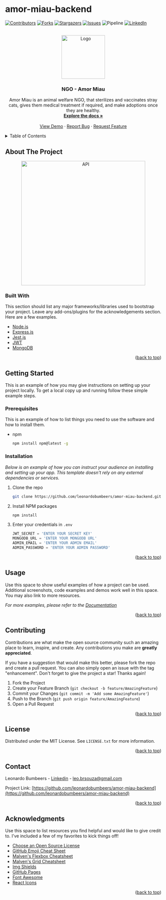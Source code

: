 # amor-miau-backend

<div id="top"></div>



<!-- PROJECT SHIELDS -->
<!--
*** I'm using markdown "reference style" links for readability.
*** Reference links are enclosed in brackets [ ] instead of parentheses ( ).
*** See the bottom of this document for the declaration of the reference variables
*** for contributors-url, forks-url, etc. This is an optional, concise syntax you may use.
*** https://www.markdownguide.org/basic-syntax/#reference-style-links
-->
[![Contributors][contributors-shield]][contributors-url]
[![Forks][forks-shield]][forks-url]
[![Stargazers][stars-shield]][stars-url]
[![Issues][issues-shield]][issues-url]
![Pipeline](https://img.shields.io/github/workflow/status/leonardobumbeers/amormiau-backend/Node.js%20CI?style=for-the-badge)
[![LinkedIn][linkedin-shield]][linkedin-url]


<!-- PROJECT LOGO -->
<br />
<div align="center">
  <a href="https://img.icons8.com/external-justicon-flat-justicon/200/external-cat-dog-and-cat-justicon-flat-justicon-4.png">
    <img src="https://img.icons8.com/external-justicon-flat-justicon/200/external-cat-dog-and-cat-justicon-flat-justicon-4.png" alt="Logo" width="auto" height="140">
  </a>

  <h3 align="center">NGO - Amor Miau</h3>

  <p align="center">
    Amor Miau is an animal welfare NGO, that sterilizes and vaccinates stray cats,
    gives them medical treatment if required, and make adoptions once they are healthy.
    <br />
    <a href="http://amormiau-backend.herokuapp.com/"><strong>Explore the docs »</strong></a>
    <br />
    <br />
    <a href="http://amormiau-backend.herokuapp.com/">View Demo</a>
    ·
    <a href="https://github.com/leonardobumbeers/amor-miau-backend/issues">Report Bug</a>
    ·
    <a href="https://github.com/leonardobumbeers/amor-miau-backend/issues">Request Feature</a>
  </p>
</div>



<!-- TABLE OF CONTENTS -->
<details>
  <summary>Table of Contents</summary>
  <ol>
    <li>
      <a href="#about-the-project">About The Project</a>
      <ul>
        <li><a href="#built-with">Built With</a></li>
      </ul>
    </li>
    <li>
      <a href="#getting-started">Getting Started</a>
      <ul>
        <li><a href="#prerequisites">Prerequisites</a></li>
        <li><a href="#installation">Installation</a></li>
      </ul>
    </li>
    <li><a href="#usage">Usage</a></li>
    <li><a href="#roadmap">Roadmap</a></li>
    <li><a href="#contributing">Contributing</a></li>
    <li><a href="#license">License</a></li>
    <li><a href="#contact">Contact</a></li>
    <li><a href="#acknowledgments">Acknowledgments</a></li>
  </ol>
</details>



<!-- ABOUT THE PROJECT -->
## About The Project

<!-- [![Product Name Screen Shot][product-screenshot]](https://example.com) -->
<div align="center">
  <a href="https://cdn-icons-png.flaticon.com/512/627/627558.png?w=826">
    <img src="https://cdn-icons-png.flaticon.com/512/627/627558.png?w=826" alt="API" width="auto" height="400">
  </a>
</div>  
<!--
There are many great README templates available on GitHub; however, I didn't find one that really suited my needs so I created this enhanced one. I want to create a README template so amazing that it'll be the last one you ever need -- I think this is it.

Here's why:
* Your time should be focused on creating something amazing. A project that solves a problem and helps others
* You shouldn't be doing the same tasks over and over like creating a README from scratch
* You should implement DRY principles to the rest of your life :smile:

Of course, no one template will serve all projects since your needs may be different. So I'll be adding more in the near future. You may also suggest changes by forking this repo and creating a pull request or opening an issue. Thanks to all the people have contributed to expanding this template!

Use the `BLANK_README.md` to get started.

<p align="right">(<a href="#top">back to top</a>)</p>
-->


### Built With

This section should list any major frameworks/libraries used to bootstrap your project. Leave any add-ons/plugins for the acknowledgements section. Here are a few examples.

* [Node.js](https://nodejs.org/)
* [Express.js](https://expressjs.com/)
* [Jest.js](https://jestjs.io/)
* [JWT](https://jwt.io/)
* [MongoDB](https://www.mongodb.com/)


<p align="right">(<a href="#top">back to top</a>)</p>



<!-- GETTING STARTED -->
## Getting Started

This is an example of how you may give instructions on setting up your project locally.
To get a local copy up and running follow these simple example steps.

### Prerequisites

This is an example of how to list things you need to use the software and how to install them.
* npm
  ```sh
  npm install npm@latest -g
  ```

### Installation

_Below is an example of how you can instruct your audience on installing and setting up your app. This template doesn't rely on any external dependencies or services._


1. Clone the repo
   ```sh
   git clone https://github.com/leonardobumbeers/amor-miau-backend.git
   ```
2. Install NPM packages
   ```sh
   npm install
   ```
3. Enter your credentials in `.env`
   ```js
   JWT_SECRET = 'ENTER YOUR SECRET KEY'
   MONGODB_URL = 'ENTER YOUR MONGODB URL'
   ADMIN_EMAIL = 'ENTER YOUR ADMIN EMAIL'
   ADMIN_PASSWORD = 'ENTER YOUR ADMIN PASSWORD'
   ```


<p align="right">(<a href="#top">back to top</a>)</p>



<!-- USAGE EXAMPLES -->
## Usage

Use this space to show useful examples of how a project can be used. Additional screenshots, code examples and demos work well in this space. You may also link to more resources.

_For more examples, please refer to the [Documentation](https://example.com)_

<p align="right">(<a href="#top">back to top</a>)</p>





<!-- CONTRIBUTING -->
## Contributing

Contributions are what make the open source community such an amazing place to learn, inspire, and create. Any contributions you make are **greatly appreciated**.

If you have a suggestion that would make this better, please fork the repo and create a pull request. You can also simply open an issue with the tag "enhancement".
Don't forget to give the project a star! Thanks again!

1. Fork the Project
2. Create your Feature Branch (`git checkout -b feature/AmazingFeature`)
3. Commit your Changes (`git commit -m 'Add some AmazingFeature'`)
4. Push to the Branch (`git push origin feature/AmazingFeature`)
5. Open a Pull Request

<p align="right">(<a href="#top">back to top</a>)</p>



<!-- LICENSE -->
## License

Distributed under the MIT License. See `LICENSE.txt` for more information.

<p align="right">(<a href="#top">back to top</a>)</p>



<!-- CONTACT -->
## Contact

Leonardo Bumbeers - [Linkedin](https://br.linkedin.com/in/leonardo-bumbeers-16262911b) - leo.brsouza@gmail.com

Project Link: [https://github.com/leonardobumbeers/amor-miau-backend](https://github.com/leonardobumbeers/amor-miau-backend)

<p align="right">(<a href="#top">back to top</a>)</p>



<!-- ACKNOWLEDGMENTS -->
## Acknowledgments

Use this space to list resources you find helpful and would like to give credit to. I've included a few of my favorites to kick things off!

* [Choose an Open Source License](https://choosealicense.com)
* [GitHub Emoji Cheat Sheet](https://www.webpagefx.com/tools/emoji-cheat-sheet)
* [Malven's Flexbox Cheatsheet](https://flexbox.malven.co/)
* [Malven's Grid Cheatsheet](https://grid.malven.co/)
* [Img Shields](https://shields.io)
* [GitHub Pages](https://pages.github.com)
* [Font Awesome](https://fontawesome.com)
* [React Icons](https://react-icons.github.io/react-icons/search)

<p align="right">(<a href="#top">back to top</a>)</p>



<!-- MARKDOWN LINKS & IMAGES -->
<!-- https://www.markdownguide.org/basic-syntax/#reference-style-links -->
[contributors-shield]: https://img.shields.io/github/contributors/leonardobumbeers/amor-miau-backend.svg?style=for-the-badge
[contributors-url]: https://github.com/leonardobumbeers/amor-miau-backend/graphs/contributors
[forks-shield]: https://img.shields.io/github/forks/leonardobumbeers/amor-miau-backend.svg?style=for-the-badge
[forks-url]: https://github.com/leonardobumbeers/amor-miau-backend/network/members
[stars-shield]: https://img.shields.io/github/stars/leonardobumbeers/amor-miau-backend.svg?style=for-the-badge
[stars-url]: https://github.com/leonardobumbeers/amor-miau-backend/stargazers
[issues-shield]: https://img.shields.io/github/issues/leonardobumbeers/amor-miau-backend.svg?style=for-the-badge
[issues-url]: https://github.com/leonardobumbeers/amor-miau-backend/issues
[linkedin-shield]: https://img.shields.io/badge/-LinkedIn-black.svg?style=for-the-badge&logo=linkedin&colorB=555
[linkedin-url]: https://br.linkedin.com/in/leonardo-bumbeers-16262911b
[product-screenshot]: https://cdn-icons-png.flaticon.com/512/627/627558.png?w=826
